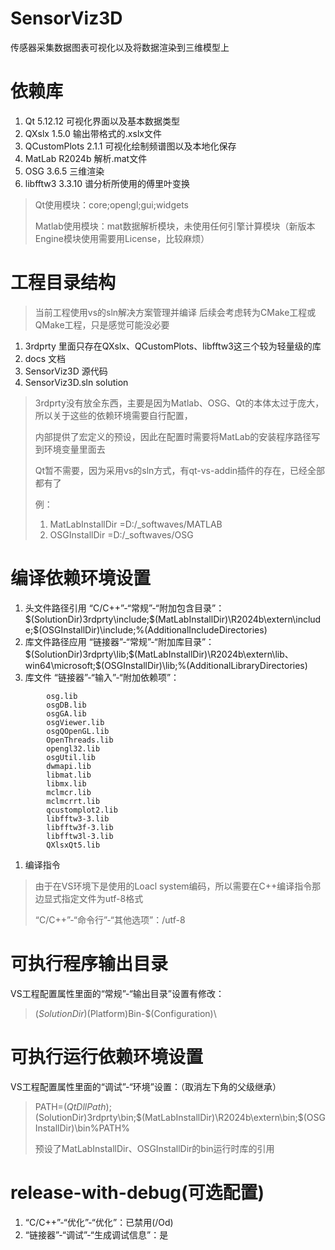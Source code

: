 # SensorViz3D
传感器采集数据图表可视化以及将数据渲染到三维模型上

# 依赖库
1. Qt			5.12.12		可视化界面以及基本数据类型
2. QXslx		1.5.0		输出带格式的.xslx文件
3. QCustomPlots 2.1.1		可视化绘制频谱图以及本地化保存
4. MatLab		R2024b		解析.mat文件
5. OSG			3.6.5		三维渲染
6. libfftw3		3.3.10		谱分析所使用的傅里叶变换
> Qt使用模块：core;opengl;gui;widgets
> 
> Matlab使用模块：mat数据解析模块，未使用任何引擎计算模块（新版本Engine模块使用需要用License，比较麻烦）

# 工程目录结构
> 当前工程使用vs的sln解决方案管理并编译
> 后续会考虑转为CMake工程或QMake工程，只是感觉可能没必要
1. 3rdprty				里面只存在QXslx、QCustomPlots、libfftw3这三个较为轻量级的库
2. docs					文档
3. SensorViz3D			源代码
4. SensorViz3D.sln		solution
> 3rdprty没有放全东西，主要是因为Matlab、OSG、Qt的本体太过于庞大，所以关于这些的依赖环境需要自行配置，
> 
> 内部提供了宏定义的预设，因此在配置时需要将MatLab的安装程序路径写到环境变量里面去
> 
> Qt暂不需要，因为采用vs的sln方式，有qt-vs-addin插件的存在，已经全部都有了
> 
> 例：
> 1. MatLabInstallDir =D:/_softwaves/MATLAB
> 2. OSGInstallDir =D:/_softwaves/OSG

# 编译依赖环境设置
1. 头文件路径引用
“C/C++”-“常规”-“附加包含目录”：$(SolutionDir)3rdprty\include;$(MatLabInstallDir)\R2024b\extern\include;$(OSGInstallDir)\include;%(AdditionalIncludeDirectories)
1. 库文件路径应用
“链接器”-“常规”-“附加库目录”：$(SolutionDir)3rdprty\lib;$(MatLabInstallDir)\R2024b\extern\lib、win64\microsoft;$(OSGInstallDir)\lib;%(AdditionalLibraryDirectories)
1. 库文件
“链接器”-“输入”-“附加依赖项”：
```
		osg.lib
		osgDB.lib
		osgGA.lib
		osgViewer.lib
		osgQOpenGL.lib
		OpenThreads.lib
		opengl32.lib
		osgUtil.lib
		dwmapi.lib
		libmat.lib
		libmx.lib
		mclmcr.lib
		mclmcrrt.lib
		qcustomplot2.lib
		libfftw3-3.lib
		libfftw3f-3.lib
		libfftw3l-3.lib
		QXlsxQt5.lib
```
1. 编译指令
> 由于在VS环境下是使用的Loacl system编码，所以需要在C++编译指令那边显式指定文件为utf-8格式
> 
> “C/C++”-“命令行”-“其他选项”：/utf-8

# 可执行程序输出目录
VS工程配置属性里面的“常规”-“输出目录”设置有修改：
> $(SolutionDir)$(Platform)Bin-$(Configuration)\

# 可执行运行依赖环境设置
VS工程配置属性里面的“调试”-“环境”设置：（取消左下角的父级继承）
> PATH=$(QtDllPath);$(SolutionDir)3rdprty\bin;$(MatLabInstallDir)\R2024b\extern\bin;$(OSGInstallDir)\bin%PATH%
> 
> 预设了MatLabInstallDir、OSGInstallDir的bin运行时库的引用

# release-with-debug(可选配置)
1. “C/C++”-“优化”-“优化”：已禁用(/Od)
1. “链接器”-“调试”-“生成调试信息”：是